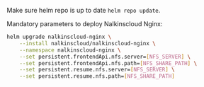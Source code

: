 
Make sure helm repo is up to date `helm repo update`.

Mandatory parameters to deploy Nalkinscloud Nginx:

```bash
helm upgrade nalkinscloud-nginx \
    --install nalkinscloud/nalkinscloud-nginx \
    --namespace nalkinscloud-nginx \
    --set persistent.frontendApi.nfs.server=[NFS_SERVER] \
    --set persistent.frontendApi.nfs.path=[NFS_SHARE_PATH] \
    --set persistent.resume.nfs.server=[NFS_SERVER] \
    --set persistent.resume.nfs.path=[NFS_SHARE_PATH]
```
